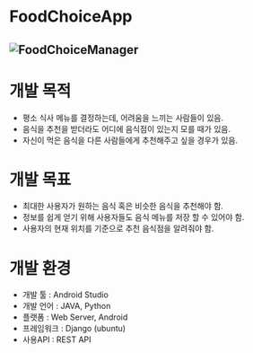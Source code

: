 # FoodChoiceApp

![FoodChoiceManager](https://user-images.githubusercontent.com/57030114/69726738-7e349b00-1164-11ea-81a6-5519fff0b418.png)
---
# 개발 목적
* 평소 식사 메뉴를 결정하는데, 어려움을 느끼는 사람들이 있음.
* 음식을 추천을 받더라도 어디에 음식점이 있는지 모를 때가 있음.
* 자신이 먹은 음식을 다른 사람들에게 추천해주고 싶을 경우가 있음.

# 개발 목표
* 최대한 사용자가 원하는 음식 혹은 비슷한 음식을 추천해야 함.
* 정보를 쉽게 얻기 위해 사용자들도 음식 메뉴를 저장 할 수 있어야 함.
* 사용자의 현재 위치를 기준으로 추천 음식점을 알려줘야 함.

# 개발 환경
* 개발 툴 : Android Studio
* 개발 언어 : JAVA, Python
* 플랫폼 : Web Server, Android
* 프레임워크 : Django (ubuntu)
* 사용API : REST API
